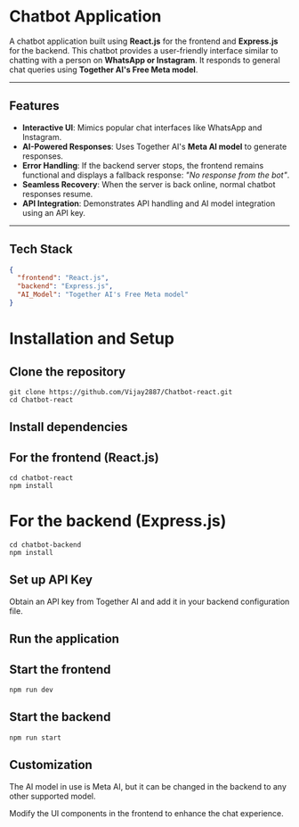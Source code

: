 # Chatbot Application

A chatbot application built using **React.js** for the frontend and **Express.js** for the backend. This chatbot provides a user-friendly interface similar to chatting with a person on **WhatsApp or Instagram**. It responds to general chat queries using **Together AI's Free Meta model**.

---

## Features

- **Interactive UI**: Mimics popular chat interfaces like WhatsApp and Instagram.
- **AI-Powered Responses**: Uses Together AI's **Meta AI model** to generate responses.
- **Error Handling**: If the backend server stops, the frontend remains functional and displays a fallback response: *"No response from the bot"*.
- **Seamless Recovery**: When the server is back online, normal chatbot responses resume.
- **API Integration**: Demonstrates API handling and AI model integration using an API key.

---


## Tech Stack

```json
{
  "frontend": "React.js",
  "backend": "Express.js",
  "AI_Model": "Together AI's Free Meta model"
}
```

# Installation and Setup

## Clone the repository
```
git clone https://github.com/Vijay2887/Chatbot-react.git
cd Chatbot-react
```

## Install dependencies
## For the frontend (React.js)
```
cd chatbot-react
npm install
```
# For the backend (Express.js)
```
cd chatbot-backend
npm install
```

## Set up API Key
Obtain an API key from Together AI and add it in your backend configuration file.

## Run the application
## Start the frontend
```
npm run dev
```

## Start the backend
```
npm run start
```

## Customization
The AI model in use is Meta AI, but it can be changed in the backend to any other supported model.

Modify the UI components in the frontend to enhance the chat experience.







